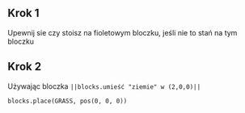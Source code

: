 ## Krok 1
Upewnij sie czy stoisz na fioletowym bloczku, jeśli nie to stań na tym bloczku

## Krok 2
Używając bloczka ``||blocks.umieść "ziemie" w (2,0,0)||``
```blocks
blocks.place(GRASS, pos(0, 0, 0))
```
